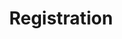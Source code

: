---
title: Registration
price: R70 000
limit: 1
logo: registration-cpt.png
large-logo: registration-header.png
logo_size: 100

#benefits
delegateDB: yes
passes: 1
discount_disabled: false

exclusive:
    - Exclusive logo branding on registration counters
    - Exclusive logo branding on lanyards
    - Exclusive logo branding on name badges
    - 15% discount on the Bronze package if would like to add the bronze stand

sold_out: yes
order: 60
---